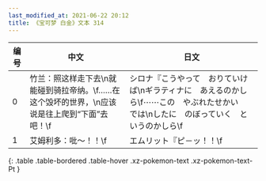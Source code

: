 ```yaml
---
last_modified_at: 2021-06-22 20:12
title: 《宝可梦 白金》文本 314
---
```

| 编号 | 中文 | 日文 |
| ---- | ---- | ---- |
| 0 | 竹兰：照这样走下去\n就能碰到骑拉帝纳。\f……在这个毁坏的世界，\n应该说是往上爬到“下面”去吧！\f | シロナ『こうやって　おりていけば\nギラティナに　あえるのかしら\f⋯⋯この　やぶれたせかい　では\nしたに　のぼっていく　というのかしら\f |
| 1 | 艾姆利多：吡～！！\f | エムリット『ピ－ッ！！\f |
{: .table .table-bordered .table-hover .xz-pokemon-text .xz-pokemon-text-Pt }